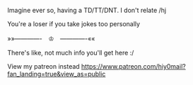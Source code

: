 Imagine ever so, having a TD/TT/DNT. I don't relate /hj

You're a loser if you take jokes too personally

»»————-　♔　————-««

There's like, not much info you'll get here :/

View my patreon instead https://www.patreon.com/hiy0mail?fan_landing=true&view_as=public

<!---
wiifums/wiifums is a ✨ special ✨ repository because its `README.md` (this file) appears on your GitHub profile.
You can click the Preview link to take a look at your changes.
--->
